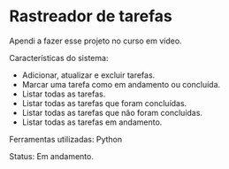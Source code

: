 # Rastreador de tarefas

Apendi a fazer esse projeto no curso em vídeo.

Características do sistema:

- Adicionar, atualizar e excluir tarefas.
- Marcar uma tarefa como em andamento ou concluída.
- Listar todas as tarefas.
- Listar todas as tarefas que foram concluídas.
- Listar todas as tarefas que não foram concluídas.
- Listar todas as tarefas em andamento.

Ferramentas utilizadas: Python

Status: Em andamento.